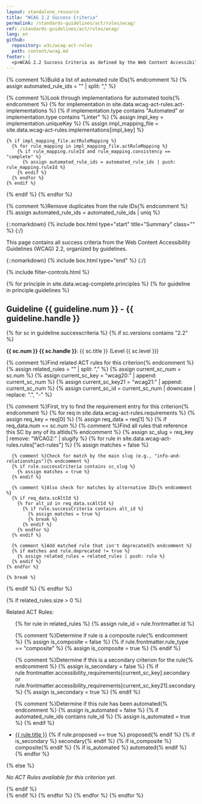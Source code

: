 ```yaml
---
layout: standalone_resource
title: "WCAG 2.2 Success Criteria"
permalink: /standards-guidelines/act/rules/wcag/
ref: /standards-guidelines/act/rules/wcag/
lang: en
github:
  repository: w3c/wcag-act-rules
  path: content/wcag.md
footer: |
  <p>WCAG 2.2 Success Criteria as defined by the Web Content Accessibility Guidelines (WCAG) 2.2, a W3C Recommendation.</p>
---
```


{% comment %}Build a list of automated rule IDs{% endcomment %}
{% assign automated_rule_ids = "" | split: "," %}

{% comment %}Look through implementations for automated tools{% endcomment %}
{% for implementation in site.data.wcag-act-rules.act-implementations %}
  {% if implementation.type contains "Automated" or implementation.type contains "Linter" %}
    {% assign impl_key = implementation.uniqueKey %}
    {% assign impl_mapping_file = site.data.wcag-act-rules.implementations[impl_key] %}
    
    {% if impl_mapping_file.actRuleMapping %}
      {% for rule_mapping in impl_mapping_file.actRuleMapping %}
        {% if rule_mapping.ruleId and rule_mapping.consistency == "complete" %}
          {% assign automated_rule_ids = automated_rule_ids | push: rule_mapping.ruleId %}
        {% endif %}
      {% endfor %}
    {% endif %}
  {% endif %}
{% endfor %}

{% comment %}Remove duplicates from the rule IDs{% endcomment %}
{% assign automated_rule_ids = automated_rule_ids | uniq %}

{::nomarkdown}
{% include box.html type="start" title="Summary" class="" %}
{:/}

This page contains all success criteria from the Web Content Accessibility Guidelines (WCAG) 2.2, organized by guidelines.

{::nomarkdown}
{% include box.html type="end" %}
{:/}

{% include filter-controls.html %}

{% for principle in site.data.wcag-complete.principles %}
{% for guideline in principle.guidelines %}
<h2>Guideline {{ guideline.num }} - {{ guideline.handle }}</h2>

{% for sc in guideline.successcriteria %}
{% if sc.versions contains "2.2" %}
<div class="sc-item level-{{sc.level | downcase}}{% if forloop.first %} first{% endif %}">
<p><strong>{{ sc.num }} {{ sc.handle }}</strong>: {{ sc.title }} (Level {{ sc.level }})</p>

{% comment %}Find related ACT rules for this criterion{% endcomment %}
{% assign related_rules = "" | split: "," %}
{% assign current_sc_num = sc.num %}
{% assign current_sc_key = "wcag20:" | append: current_sc_num %}
{% assign current_sc_key21 = "wcag21:" | append: current_sc_num %}
{% assign current_sc_id = current_sc_num | downcase | replace: ".", "-" %}

{% comment %}First, try to find the requirement entry for this criterion{% endcomment %}
{% for req in site.data.wcag-act-rules.requirements %}
  {% assign req_key = req[0] %}
  {% assign req_data = req[1] %}
  {% if req_data.num == sc.num %}
    {% comment %}Find all rules that reference this SC by any of its altIds{% endcomment %}
    {% assign sc_slug = req_key | remove: "WCAG2:" | slugify %}
    {% for rule in site.data.wcag-act-rules.rules["act-rules"] %}
      {% assign matches = false %}
      
      {% comment %}Check for match by the main slug (e.g., "info-and-relationships"){% endcomment %}
      {% if rule.successCriteria contains sc_slug %}
        {% assign matches = true %}
      {% endif %}
      
      {% comment %}Also check for matches by alternative IDs{% endcomment %}
      {% if req_data.scAltId %}
        {% for alt_id in req_data.scAltId %}
          {% if rule.successCriteria contains alt_id %}
            {% assign matches = true %}
            {% break %}
          {% endif %}
        {% endfor %}
      {% endif %}
      
      {% comment %}Add matched rule that isn't deprecated{% endcomment %}
      {% if matches and rule.deprecated != true %}
        {% assign related_rules = related_rules | push: rule %}
      {% endif %}
    {% endfor %}
    
    {% break %}
  {% endif %}
{% endfor %}

{% if related_rules.size > 0 %}
<p>Related ACT Rules:</p>
<ul>
  {% for rule in related_rules %}
  {% assign rule_id = rule.frontmatter.id %}
  
  {% comment %}Determine if rule is a composite rule{% endcomment %}
  {% assign is_composite = false %}
  {% if rule.frontmatter.rule_type == "composite" %}
    {% assign is_composite = true %}
  {% endif %}
  
  {% comment %}Determine if this is a secondary criterion for the rule{% endcomment %}
  {% assign is_secondary = false %}
  {% if rule.frontmatter.accessibility_requirements[current_sc_key].secondary or rule.frontmatter.accessibility_requirements[current_sc_key21].secondary %}
    {% assign is_secondary = true %}
  {% endif %}
  
  {% comment %}Determine if this rule has been automated{% endcomment %}
  {% assign is_automated = false %}
  {% if automated_rule_ids contains rule_id %}
    {% assign is_automated = true %}
  {% endif %}
  
  <li>
    <a href="/standards-guidelines/act/rules/{{ rule_id }}/proposed/">{{ rule.title }}</a>
    {% if rule.proposed == true %} <span class="act-pill proposed">proposed</span>{% endif %}
    {% if is_secondary %} <span class="act-pill secondary">secondary</span>{% endif %}
    {% if is_composite %} <span class="act-pill composite">composite</span>{% endif %}
    {% if is_automated %} <span class="act-pill automated">automated</span>{% endif %}
  </li>
  {% endfor %}
</ul>
{% else %}
<p><em>No ACT Rules available for this criterion yet.</em></p>
{% endif %}
</div>
{% endif %}
{% endfor %}
{% endfor %}
{% endfor %}

<script src="/content-assets/wcag-act-rules/filter-scripts.js"></script>
